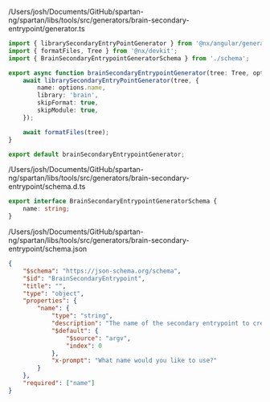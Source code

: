 /Users/josh/Documents/GitHub/spartan-ng/spartan/libs/tools/src/generators/brain-secondary-entrypoint/generator.ts
```typescript
import { librarySecondaryEntryPointGenerator } from '@nx/angular/generators';
import { formatFiles, Tree } from '@nx/devkit';
import { BrainSecondaryEntrypointGeneratorSchema } from './schema';

export async function brainSecondaryEntrypointGenerator(tree: Tree, options: BrainSecondaryEntrypointGeneratorSchema) {
	await librarySecondaryEntryPointGenerator(tree, {
		name: options.name,
		library: 'brain',
		skipFormat: true,
		skipModule: true,
	});

	await formatFiles(tree);
}

export default brainSecondaryEntrypointGenerator;

```
/Users/josh/Documents/GitHub/spartan-ng/spartan/libs/tools/src/generators/brain-secondary-entrypoint/schema.d.ts
```typescript
export interface BrainSecondaryEntrypointGeneratorSchema {
	name: string;
}

```
/Users/josh/Documents/GitHub/spartan-ng/spartan/libs/tools/src/generators/brain-secondary-entrypoint/schema.json
```json
{
	"$schema": "https://json-schema.org/schema",
	"$id": "BrainSecondaryEntrypoint",
	"title": "",
	"type": "object",
	"properties": {
		"name": {
			"type": "string",
			"description": "The name of the secondary entrypoint to create.",
			"$default": {
				"$source": "argv",
				"index": 0
			},
			"x-prompt": "What name would you like to use?"
		}
	},
	"required": ["name"]
}

```
